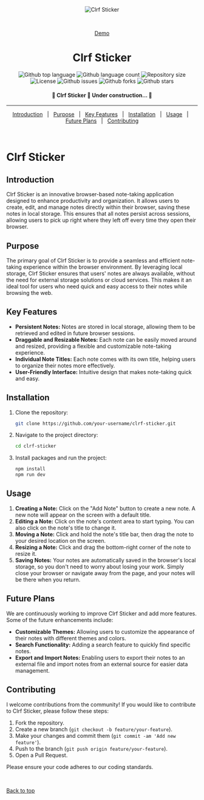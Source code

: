 <div align="center" id="top"> 
  <img src="./.github/app.gif" alt="Clrf Sticker" />

  &#xa0;

  <a href="https://maliksenpai.github.io/clrf-sticker/">Demo</a> 
</div>

<h1 align="center">Clrf Sticker</h1>

<p align="center">
  <img alt="Github top language" src="https://img.shields.io/github/languages/top/maliksenpai/clrf-sticker?color=56BEB8">

  <img alt="Github language count" src="https://img.shields.io/github/languages/count/maliksenpai/clrf-sticker?color=56BEB8">
  
  <img alt="Repository size" src="https://img.shields.io/github/repo-size/maliksenpai/clrf-sticker?color=56BEB8">

  <img alt="License" src="https://img.shields.io/github/license/maliksenpai/clrf-sticker?color=56BEB8">

  <img alt="Github issues" src="https://img.shields.io/github/issues/maliksenpai/clrf-sticker?color=56BEB8" />

  <img alt="Github forks" src="https://img.shields.io/github/forks/maliksenpai/clrf-sticker?color=56BEB8" />

  <img alt="Github stars" src="https://img.shields.io/github/stars/maliksenpai/clrf-sticker?color=56BEB8" /> 
</p>

<!-- Status -->

<h4 align="center"> 
	🚧  Clrf Sticker 🚀 Under construction...  🚧
</h4> 

<hr>

<p align="center">
  <a href="#introduction">Introduction</a> &#xa0; | &#xa0; 
  <a href="#purpose">Purpose</a> &#xa0; | &#xa0;
  <a href="#key-features">Key Features</a> &#xa0; | &#xa0;
  <a href="#installation">Installation</a> &#xa0; | &#xa0;
  <a href="#usage">Usage</a> &#xa0; | &#xa0;
  <a href="#future-plans">Future Plans</a> &#xa0; | &#xa0;
  <a href="#contributing">Contributing</a>
</p>
<br>

# Clrf Sticker

## Introduction

Clrf Sticker is an innovative browser-based note-taking application designed to enhance productivity and organization. It allows users to create, edit, and manage notes directly within their browser, saving these notes in local storage. This ensures that all notes persist across sessions, allowing users to pick up right where they left off every time they open their browser.

##  Purpose

The primary goal of Clrf Sticker is to provide a seamless and efficient note-taking experience within the browser environment. By leveraging local storage, Clrf Sticker ensures that users' notes are always available, without the need for external storage solutions or cloud services. This makes it an ideal tool for users who need quick and easy access to their notes while browsing the web.

## Key Features

- **Persistent Notes:** Notes are stored in local storage, allowing them to be retrieved and edited in future browser sessions.
- **Draggable and Resizable Notes:** Each note can be easily moved around and resized, providing a flexible and customizable note-taking experience.
- **Individual Note Titles:** Each note comes with its own title, helping users to organize their notes more effectively.
- **User-Friendly Interface:** Intuitive design that makes note-taking quick and easy.


## Installation

1. Clone the repository:
    ```bash
    git clone https://github.com/your-username/clrf-sticker.git
    ```

2. Navigate to the project directory:
    ```bash
    cd clrf-sticker
    ```

3. Install packages and run the project:
    ```bash
    npm install
    npm run dev
    ```

## Usage

1. **Creating a Note:** Click on the "Add Note" button to create a new note. A new note will appear on the screen with a default title.
2. **Editing a Note:** Click on the note's content area to start typing. You can also click on the note's title to change it.
3. **Moving a Note:** Click and hold the note's title bar, then drag the note to your desired location on the screen.
4. **Resizing a Note:** Click and drag the bottom-right corner of the note to resize it.
5. **Saving Notes:** Your notes are automatically saved in the browser's local storage, so you don't need to worry about losing your work. Simply close your browser or navigate away from the page, and your notes will be there when you return.


## Future Plans

We are continuously working to improve Clrf Sticker and add more features. Some of the future enhancements include:

- **Customizable Themes:** Allowing users to customize the appearance of their notes with different themes and colors.
- **Search Functionality:** Adding a search feature to quickly find specific notes.
- **Export and Import Notes:** Enabling users to export their notes to an external file and import notes from an external source for easier data management.


## Contributing ##

I welcome contributions from the community! If you would like to contribute to Clrf Sticker, please follow these steps:

1. Fork the repository.
2. Create a new branch (`git checkout -b feature/your-feature`).
3. Make your changes and commit them (`git commit -am 'Add new feature'`).
4. Push to the branch (`git push origin feature/your-feature`).
5. Open a Pull Request.

Please ensure your code adheres to our coding standards.

&#xa0;

<a href="#top">Back to top</a>
